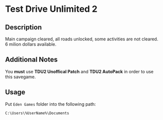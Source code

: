 # Test Drive Unlimited 2

## Description

Main campaign cleared, all roads unlocked, some activities are not cleared. 6 milion dollars available.

## Additional Notes

You **must** use **TDU2 Unoffical Patch** and **TDU2 AutoPack** in order to use this savegame.

## Usage

Put `Eden Games` folder into the following path:

```
C:\Users\%UserName%\Documents
```